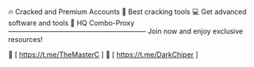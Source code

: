 🔥 Cracked and Premium Accounts
🔧 Best cracking tools
💻 Get advanced software and tools
🔑 HQ Combo-Proxy
————————————————————
 Join now and enjoy exclusive resources!

🔗 [ https://t.me/TheMasterC ] 
🔗 [ https://t.me/DarkChiper ]

